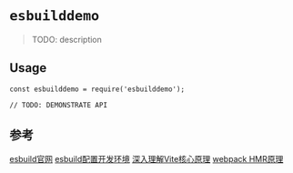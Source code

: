 # `esbuilddemo`

> TODO: description

## Usage

```
const esbuilddemo = require('esbuilddemo');

// TODO: DEMONSTRATE API
```



## 参考
[esbuild官网](https://esbuild.github.io/api/#write)
[esbuild配置开发环境](https://juejin.cn/post/6991018610068045860)
[深入理解Vite核心原理](https://www.teqng.com/2022/02/15/%E6%B7%B1%E5%85%A5%E7%90%86%E8%A7%A3vite%E6%A0%B8%E5%BF%83%E5%8E%9F%E7%90%86/)
[webpack HMR原理](https://blog.csdn.net/qq_41499782/article/details/119247388?spm=1001.2014.3001.5501)
